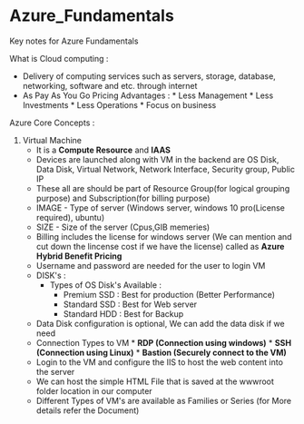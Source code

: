 # Azure_Fundamentals
Key notes for Azure Fundamentals

What is Cloud computing :
   * Delivery of computing services such as servers, storage, database, networking, software and etc. through internet
   * As Pay As You Go Pricing
Advantages :
    * Less Management
    * Less Investments
    * Less Operations
    * Focus on business
 
 Azure Core Concepts :
 1. Virtual Machine 
       * It is a **Compute Resource** and **IAAS**
       * Devices are launched along with VM in the backend are OS Disk, Data Disk, Virtual Network, Network Interface, Security group, Public IP
       * These all are should be part of Resource Group(for logical grouping purpose) and Subscription(for billing purpose)
       * IMAGE - Type of server (Windows server, windows 10 pro(License required), ubuntu)
       * SIZE - Size of the server (Cpus,GIB memeries)
       * Billing includes the license for windows server (We can mention and cut down the lincense cost if we have the license) called as **Azure Hybrid Benefit Pricing**
       * Username and password are needed for the user to login VM
       * DISK's :
         * Types of OS Disk's Available :
             * Premium SSD : Best for production (Better Performance)
             * Standard SSD : Best for Web server
             * Standard HDD : Best for Backup
       * Data Disk configuration is optional, We can add the data disk if we need 
       * Connection Types to VM 
                 * **RDP (Connection using windows)**
                 * **SSH (Connection using Linux)**
                 * **Bastion (Securely connect to the VM)**
       * Login to the VM and configure the IIS to host the web content into the server
       * We can host the simple HTML File that is saved at the wwwroot folder location in our computer
       * Different Types of VM's are available as Families or Series (for More details refer the Document)
           
       

